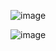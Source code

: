 ![image](https://github.com/Sevda-Karahan/Full-Stack-Web-Developer-Course-Exercises/assets/116480291/a7872be5-47f0-43fe-a3c6-891e87d008ac)

![image](https://github.com/Sevda-Karahan/Full-Stack-Web-Developer-Course-Exercises/assets/116480291/d044a9de-8313-4e00-9e70-751f57402bd8)
